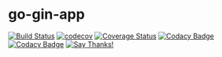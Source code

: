 # go-gin-app
[![Build Status](https://travis-ci.org/longphu-thesis/go-gin-app.svg?branch=dev)](https://travis-ci.org/longphu-thesis/go-gin-app)
[![codecov](https://codecov.io/gh/longphu-thesis/go-gin-app/branch/dev/graph/badge.svg)](https://codecov.io/gh/longphu-thesis/go-gin-app)
[![Coverage Status](https://coveralls.io/repos/github/longphu-thesis/go-gin-app/badge.svg?branch=dev)](https://coveralls.io/github/longphu-thesis/go-gin-app?branch=dev)
[![Codacy Badge](https://api.codacy.com/project/badge/Grade/5d1367e9bd4c46d5a7b6478033a19a2e)](https://www.codacy.com/app/longphu-thesis/go-gin-app?utm_source=github.com&amp;utm_medium=referral&amp;utm_content=longphu-thesis/go-gin-app&amp;utm_campaign=Badge_Grade)
[![Codacy Badge](https://api.codacy.com/project/badge/Coverage/5d1367e9bd4c46d5a7b6478033a19a2e)](https://www.codacy.com/app/longphu-thesis/go-gin-app?utm_source=github.com&utm_medium=referral&utm_content=longphu-thesis/go-gin-app&utm_campaign=Badge_Coverage)
[![Say Thanks!](https://img.shields.io/badge/Say%20Thanks-!-1EAEDB.svg)](https://saythanks.io/to/longphu-thesis)